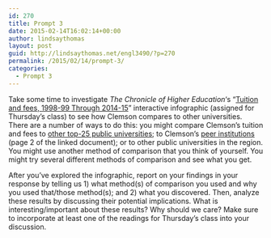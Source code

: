 ```yaml
---
id: 270
title: Prompt 3
date: 2015-02-14T16:02:14+00:00
author: lindsaythomas
layout: post
guid: http://lindsaythomas.net/engl3490/?p=270
permalink: /2015/02/14/prompt-3/
categories:
  - Prompt 3
---
```

Take some time to investigate _The Chronicle of Higher Education_&#8216;s &#8220;<a href="http://chronicle.com/article/TuitionFees-1998-99/142511/" target="_blank">Tuition and fees, 1998-99 Through 2014-15</a>&#8221; interactive infographic (assigned for Thursday&#8217;s class) to see how Clemson compares to other universities. There are a number of ways to do this: you might compare Clemson&#8217;s tuition and fees to <a href="http://media.clemson.edu/ccit/assessment/new_2015_Top_25_and_peer_institutions_IT_URLs.pdf" target="_blank">other top-25 public universities</a>; to Clemson&#8217;s <a href="http://media.clemson.edu/ccit/assessment/new_2015_Top_25_and_peer_institutions_IT_URLs.pdf" target="_blank">peer institutions</a> (page 2 of the linked document); or to other public universities in the region. You might use another method of comparison that you think of yourself. You might try several different methods of comparison and see what you get.

After you&#8217;ve explored the infographic, report on your findings in your response by telling us 1) what method(s) of comparison you used and why you used that/those method(s); and 2) what you discovered. Then, analyze these results by discussing their potential implications. What is interesting/important about these results? Why should we care? Make sure to incorporate at least one of the readings for Thursday&#8217;s class into your discussion.